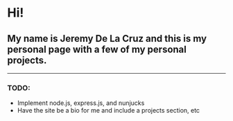 # Hi!
## My name is Jeremy De La Cruz and this is my personal page with a few of my personal projects.
----------------------------
### TODO:
- Implement node.js, express.js, and nunjucks
- Have the site be a bio for me and include a projects section, etc